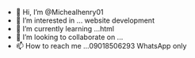 - 👋 Hi, I’m @Michealhenry01
- 👀 I’m interested in ... website development
- 🌱 I’m currently learning ...html
- 💞️ I’m looking to collaborate on ...
- 📫 How to reach me ...09018506293 WhatsApp only

<!---
Michealhenry01/Michealhenry01 is a ✨ special ✨ repository because its `README.md` (this file) appears on your GitHub profile.
You can click the Preview link to take a look at your changes.
--->
